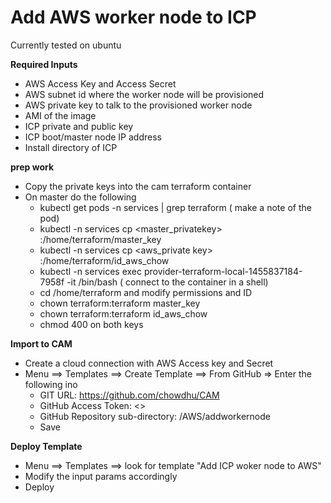 # Add AWS worker node to ICP
Currently tested on ubuntu

**Required Inputs**
* AWS Access Key and Access Secret
* AWS subnet id where the worker node will be provisioned
* AWS private key to talk to the provisioned worker node
* AMI of the image
* ICP private and public key
* ICP boot/master node IP address
* Install directory of ICP

**prep work**
* Copy the private keys into the cam terraform container
* On master do the following
  * kubectl get pods -n services | grep terraform ( make a note of the pod)
  * kubectl -n services cp <master_privatekey> <pod> :/home/terraform/master_key
  * kubectl -n services cp <aws_private key> <pod> :/home/terraform/id_aws_chow
  * kubectl -n services exec provider-terraform-local-1455837184-7958f -it /bin/bash ( connect to the container in a shell)
  * cd /home/terraform and modify permissions and ID
   * chown terraform:terraform master_key
   * chown terraform:terraform id_aws_chow
   * chmod 400 on both keys

**Import to CAM**
* Create a cloud connection with AWS Access key and Secret
* Menu ==> Templates ==> Create Template ==> From GitHub => Enter the following ino
  * GIT URL: https://github.com/chowdhu/CAM
  * GitHub Access Token: <>
  * GitHub Repository sub-directory: /AWS/addworkernode
  * Save

**Deploy Template**

* Menu ==> Templates ==> look for template "Add ICP woker node to AWS"
* Modify the input params accordingly
* Deploy
